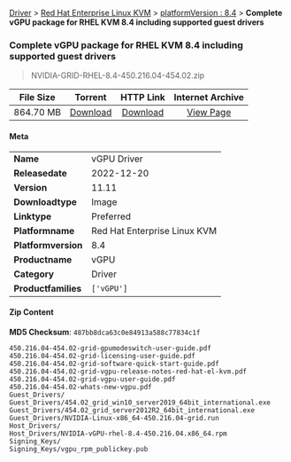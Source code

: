 
[Driver](/README.md)  >  [Red Hat Enterprise Linux KVM](/index/Driver/Red_Hat_Enterprise_Linux_KVM.md)  >  [platformVersion : 8.4](/index/Driver/Red_Hat_Enterprise_Linux_KVM/8.4.md)  >  **Complete vGPU package for RHEL KVM 8.4 including supported guest drivers**


###    Complete vGPU package for RHEL KVM 8.4 including supported guest drivers

> NVIDIA-GRID-RHEL-8.4-450.216.04-454.02.zip   


| **File Size** | **Torrent**  | **HTTP Link** | **Internet Archive** |
|:-------------:|:------------:|:-------------:|:--------------------:|
| 864.70 MB |  [Download](https://archive.org/download/nvgpu_NVIDIA-GRID-RHEL-8.4-450.216.04-454.02.zip/nvgpu_NVIDIA-GRID-RHEL-8.4-450.216.04-454.02.zip_archive.torrent)       | [Download](https://archive.org/compress/nvgpu_NVIDIA-GRID-RHEL-8.4-450.216.04-454.02.zip) | [View Page](https://archive.org/details/nvgpu_NVIDIA-GRID-RHEL-8.4-450.216.04-454.02.zip)       |

#### Meta

<table>
<tr><td><strong>Name</strong></td><td>vGPU Driver</td></tr>
<tr><td><strong>Releasedate</strong></td><td>2022-12-20</td></tr>
<tr><td><strong>Version</strong></td><td>11.11</td></tr>
<tr><td><strong>Downloadtype</strong></td><td>Image</td></tr>
<tr><td><strong>Linktype</strong></td><td>Preferred</td></tr>
<tr><td><strong>Platformname</strong></td><td>Red Hat Enterprise Linux KVM</td></tr>
<tr><td><strong>Platformversion</strong></td><td>8.4</td></tr>
<tr><td><strong>Productname</strong></td><td>vGPU</td></tr>
<tr><td><strong>Category</strong></td><td>Driver</td></tr>
<tr><td><strong>Productfamilies</strong></td><td><code>['vGPU']</code></td></tr>
</table>

#### Zip Content

**MD5 Checksum**: `487bb8dca63c0e84913a588c77834c1f`

```text
450.216.04-454.02-grid-gpumodeswitch-user-guide.pdf
450.216.04-454.02-grid-licensing-user-guide.pdf
450.216.04-454.02-grid-software-quick-start-guide.pdf
450.216.04-454.02-grid-vgpu-release-notes-red-hat-el-kvm.pdf
450.216.04-454.02-grid-vgpu-user-guide.pdf
450.216.04-454.02-whats-new-vgpu.pdf
Guest_Drivers/
Guest_Drivers/454.02_grid_win10_server2019_64bit_international.exe
Guest_Drivers/454.02_grid_server2012R2_64bit_international.exe
Guest_Drivers/NVIDIA-Linux-x86_64-450.216.04-grid.run
Host_Drivers/
Host_Drivers/NVIDIA-vGPU-rhel-8.4-450.216.04.x86_64.rpm
Signing_Keys/
Signing_Keys/vgpu_rpm_publickey.pub
```